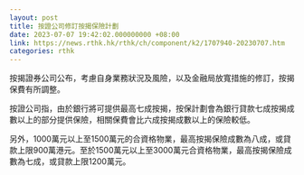 ```yaml
---
layout: post
title: 按證公司修訂按揭保險計劃
date: 2023-07-07 19:42:02.000000000 +08:00
link: https://news.rthk.hk/rthk/ch/component/k2/1707940-20230707.htm
categories: rthk
---
```


按揭證券公司公布，考慮自身業務狀況及風險，以及金融局放寬措施的修訂，按揭保費有所調整。

按證公司指，由於銀行將可提供最高七成按揭，按保計劃會為銀行貸款七成按揭成數以上的部分提供保險，相關保費會比六成按揭成數以上的保險較低。

另外，1000萬元以上至1500萬元的合資格物業，最高按揭保險成數為八成，或貸款上限900萬港元。至於1500萬元以上至3000萬元合資格物業，最高按揭保險成數為七成，或貸款上限1200萬元。

